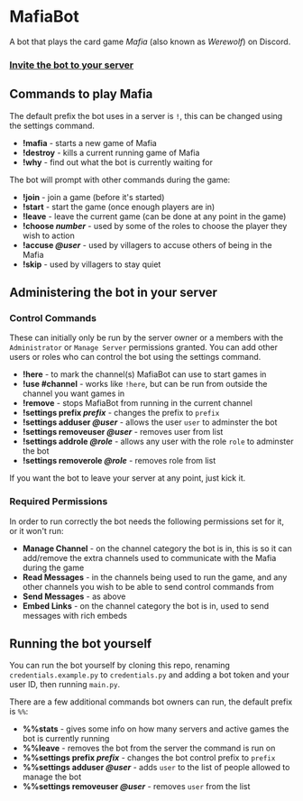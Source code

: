# MafiaBot
A bot that plays the card game *Mafia* (also known as *Werewolf*) on Discord.

### [Invite the bot to your server](https://discordapp.com/oauth2/authorize?scope=bot&client_id=690010035086164041)

## Commands to play Mafia
The default prefix the bot uses in a server is `!`, this can be changed using the settings command.

* **!mafia** - starts a new game of Mafia
* **!destroy** - kills a current running game of Mafia
* **!why** - find out what the bot is currently waiting for

The bot will prompt with other commands during the game:

* **!join** - join a game (before it's started)
* **!start** - start the game (once enough players are in)
* **!leave** - leave the current game (can be done at any point in the game)
* **!choose *number*** - used by some of the roles to choose the player they wish to action
* **!accuse *@user*** - used by villagers to accuse others of being in the Mafia
* **!skip** - used by villagers to stay quiet

## Administering the bot in your server
### Control Commands
These can initially only be run by the server owner or a members with the `Administrator` or `Manage Server` permissions granted. You can add other users or roles who can control the bot using the settings command.

* **!here** - to mark the channel(s) MafiaBot can use to start games in
* **!use #channel** - works like `!here`, but can be run from outside the channel you want games in
* **!remove** - stops MafiaBot from running in the current channel
* **!settings prefix *prefix*** - changes the prefix to `prefix`
* **!settings adduser *@user*** - allows the user `user` to adminster the bot
* **!settings removeuser *@user*** - removes user from list
* **!settings addrole *@role*** - allows any user with the role `role` to adminster the bot
* **!settings removerole *@role*** - removes role from list

If you want the bot to leave your server at any point, just kick it.

### Required Permissions
In order to run correctly the bot needs the following permissions set for it, or it won't run:

* **Manage Channel** - on the channel category the bot is in, this is so it can add/remove the extra channels used to communicate with the Mafia during the game
* **Read Messages** - in the channels being used to run the game, and any other channels you wish to be able to send control commands from
* **Send Messages** - as above
* **Embed Links** - on the channel category the bot is in, used to send messages with rich embeds

## Running the bot yourself
You can run the bot yourself by cloning this repo, renaming `credentials.example.py` to `credentials.py` and adding a bot token and your user ID, then running `main.py`.

There are a few additional commands bot owners can run, the default prefix is `%%`:

* **%%stats** - gives some info on how many servers and active games the bot is currently running
* **%%leave** - removes the bot from the server the command is run on
* **%%settings prefix *prefix*** - changes the bot control prefix to `prefix`
* **%%settings adduser *@user*** - adds `user` to the list of people allowed to manage the bot
* **%%settings removeuser *@user*** - removes `user` from the list

<!--* **%%log *n*** - returns the last `n` lines of the bot log (up to the maximum Discord message length)-->
